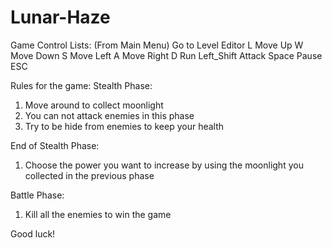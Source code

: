 # Lunar-Haze
Game Control Lists:
(From Main Menu) Go to Level Editor         L
Move Up                    W
Move Down                  S
Move Left                  A
Move Right                 D
Run                        Left_Shift
Attack                     Space
Pause                      ESC

Rules for the game:
Stealth Phase:
1. Move around to collect moonlight
2. You can not attack enemies in this phase
3. Try to be hide from enemies to keep your health

End of Stealth Phase:
1. Choose the power you want to increase by using the moonlight you collected in the previous phase

Battle Phase:
1. Kill all the enemies to win the game

Good luck!




